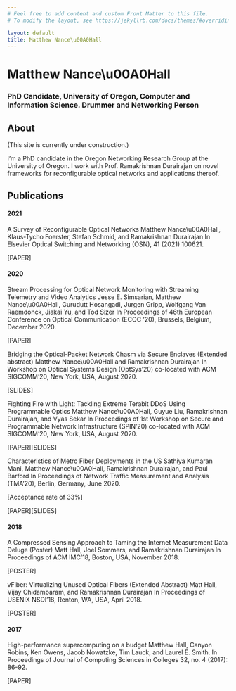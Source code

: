 ```yaml
---
# Feel free to add content and custom Front Matter to this file.
# To modify the layout, see https://jekyllrb.com/docs/themes/#overriding-theme-defaults

layout: default
title: Matthew Nance\u00A0Hall
---
```



# Matthew Nance\u00A0Hall
### PhD Candidate, University of Oregon, Computer and Information Science. Drummer and Networking Person

## About
(This site is currently under construction.) 

I’m a PhD candidate in the Oregon Networking Research Group at the University of Oregon. I work with Prof. Ramakrishnan Durairajan on novel frameworks for reconfigurable optical networks and applications thereof.

## Publications

#### 2021

A Survey of Reconfigurable Optical Networks
Matthew Nance\u00A0Hall, Klaus-Tycho Foerster, Stefan Schmid, and Ramakrishnan Durairajan
In Elsevier Optical Switching and Networking (OSN), 41 (2021) 100621.

[PAPER]

#### 2020

Stream Processing for Optical Network Monitoring with
Streaming Telemetry and Video Analytics
Jesse E. Simsarian, Matthew Nance\u00A0Hall, Gurudutt Hosangadi, Jurgen Gripp, Wolfgang Van Raemdonck, Jiakai Yu, and Tod Sizer
In Proceedings of 46th European Conference on Optical Communication (ECOC ’20), Brussels, Belgium, December 2020.

[PAPER]

Bridging the Optical-Packet Network Chasm via Secure Enclaves (Extended abstract)
Matthew Nance\u00A0Hall and Ramakrishnan Durairajan
In Workshop on Optical Systems Design (OptSys’20)
co-located with ACM SIGCOMM’20, New York, USA, August 2020.

[SLIDES]

Fighting Fire with Light: Tackling Extreme Terabit DDoS Using Programmable Optics
Matthew Nance\u00A0Hall, Guyue Liu, Ramakrishnan Durairajan, and Vyas Sekar
In Proceedings of 1st Workshop on Secure and Programmable Network Infrastructure (SPIN’20)
co-located with ACM SIGCOMM’20, New York, USA, August 2020.

[PAPER][SLIDES]

Characteristics of Metro Fiber Deployments in the US
Sathiya Kumaran Mani, Matthew Nance\u00A0Hall, Ramakrishnan Durairajan, and Paul Barford
In Proceedings of Network Traffic Measurement and Analysis (TMA’20), Berlin, Germany, June 2020.

[Acceptance rate of 33%]

[PAPER][SLIDES]

#### 2018

A Compressed Sensing Approach to Taming the Internet Measurement Data Deluge (Poster)
Matt Hall, Joel Sommers, and Ramakrishnan Durairajan
In Proceedings of ACM IMC’18, Boston, USA, November 2018.

[POSTER]

vFiber: Virtualizing Unused Optical Fibers (Extended Abstract)
Matt Hall, Vijay Chidambaram, and Ramakrishnan Durairajan
In Proceedings of USENIX NSDI’18, Renton, WA, USA, April 2018.

[POSTER]

#### 2017

High-performance supercomputing on a budget
Matthew Hall, Canyon Robins, Ken Owens, Jacob Nowatzke, Tim Lauck, and Laurel E. Smith.
In Proceedings of Journal of Computing Sciences in Colleges 32, no. 4 (2017): 86-92.

[PAPER]

